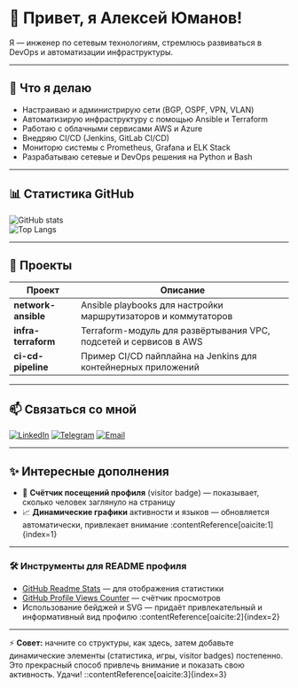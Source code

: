 <!-- Заголовок с приветствием и коротким описанием -->
# 👋 Привет, я Алексей Юманов!

Я — инженер по сетевым технологиям, стремлюсь развиваться в DevOps и автоматизации инфраструктуры.

---

## 🔧 Что я делаю
- Настраиваю и администрирую сети (BGP, OSPF, VPN, VLAN)
- Автоматизирую инфраструктуру с помощью Ansible и Terraform
- Работаю с облачными сервисами AWS и Azure
- Внедряю CI/CD (Jenkins, GitLab CI/CD)
- Мониторю системы с Prometheus, Grafana и ELK Stack
- Разрабатываю сетевые и DevOps решения на Python и Bash

---

## 📊 Статистика GitHub

![GitHub stats](https://github-readme-stats.vercel.app/api?username=yourusername&show_icons=true&theme=radical)  
![Top Langs](https://github-readme-stats.vercel.app/api/top-langs/?username=yourusername&layout=compact)

---

## 🚀 Проекты

| Проект | Описание |
|-------|----------|
| **network-ansible** | Ansible playbooks для настройки маршрутизаторов и коммутаторов |
| **infra-terraform** | Terraform-модуль для развёртывания VPC, подсетей и сервисов в AWS |
| **ci-cd-pipeline** | Пример CI/CD пайплайна на Jenkins для контейнерных приложений |

---

## 📫 Связаться со мной

[![LinkedIn](https://img.shields.io/badge/LinkedIn-ВашеИмя-blue?logo=linkedin)](https://linkedin.com/in/yourprofile)
[![Telegram](https://img.shields.io/badge/Telegram-@ваш_логин-blue?logo=telegram)](https://t.me/ваш_логин)
[![Email](https://img.shields.io/badge/Email-ваш.email@example.com-red?logo=gmail)](mailto:ваш.email@example.com)

---

## ✨ Интересные дополнения

- 🎯 **Счётчик посещений профиля** (visitor badge) — показывает, сколько человек заглянуло на страницу  
- 📈 **Динамические графики** активности и языков — обновляется автоматически, привлекает внимание :contentReference[oaicite:1]{index=1}

---

### 🛠 Инструменты для README профиля

- [GitHub Readme Stats](https://github.com/anuraghazra/github-readme-stats) — для отображения статистики  
- [GitHub Profile Views Counter](https://github.com/arturssmirnovs/github-profile-views-counter) — счётчик просмотров  
- Использование бейджей и SVG — придаёт привлекательный и информативный вид профилю :contentReference[oaicite:2]{index=2}

---

⚡ **Совет:** начните со структуры, как здесь, затем добавьте динамические элементы (статистика, игры, visitor badges) постепенно. Это прекрасный способ привлечь внимание и показать свою активность. Удачи!
::contentReference[oaicite:3]{index=3}
